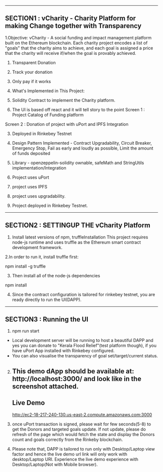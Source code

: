 ---------------------------------------------------------------
SECTION1 : vCharity - Charity Platform for making Change together with Transparency
--------------------------------------------------------------
1.Objective: vCharity - A social funding and impact management platform built on the Ethereum blockchain.
Each charity project encodes a list of "goals" that the charity aims to achieve, and each goal is assigned a price that the charity will receive if/when the goal is provably achieved.

1. Transparent Donation

2. Track your donation
3. Only pay if it works


2. What's Implemented in This Project:
1. Solidity Contract to implement the Charity platform. 

2. The UI is based off react and it will tell story to the point
Screen 1 : Project Catalog of Funding platform

Screen 2 : Donation of project with uPort and IPFS Integration

3. Deployed in Rinkebey Testnet

4. Design Pattern Implemented - Contract Upgradability, Circuit Breaker, Emergency Stop, Fail as early and loudly as possible, Limit the amount of funds deposited
5. Library - openzeppelin-solidity ownable, safeMath and StringUtils implementation/Integration
6. Project uses uPort
7. project uses IPFS
8. project uses upgradability.
9. Project deployed in Rinkebey Testnet.


----------------------------------------------------------------------
SECTION2 : SETTINGUP THE vCharity Platform
----------------------------------------------------------------------
1. Install latest versions of npm, truffleInstallation
This project requires node-js runtime and uses truffle as the Ethereum smart contract development framework.

2.In order to run it, install truffle first:

npm install -g truffle

3. Then install all of the node-js dependencies

npm install

4. Since the contract configuration is tailored for rinkebey testnet, you are ready directly to run the UI(DAPP).


----------------------------------------------------------------------
SECTION3 : Running the UI
----------------------------------------------------------------------
1. npm run start
- Local development server will be running to host a beautiful DAPP and yes you can donate to "Kerala Flood Relief"(test platform though), if you have uPort App installed with Rinkebey configured.
- You can also visualise the transparency of goal set/target/current status.

2.  This demo dApp should be available at: http://localhost:3000/ and look like in the screenshot attached.
    ----------
    Live Demo
    ---------
    http://ec2-18-217-240-130.us-east-2.compute.amazonaws.com:3000
    
3. once uPort transaction is signed, please wait for few seconds(5-8) to get the Donors and targeted goals update. If not update, please do refresh of the page which would fetch the state and display the Donors count and goals correctly from the Rinkeby blockchain.

4. Please note that, DAPP is tailored to run only with Desktop/Laptop view factor and hence the live demo url link will only work with desktop/Laptop URI. Experience the live demo experience with Desktop/Laptop(Not with Mobile browser).
